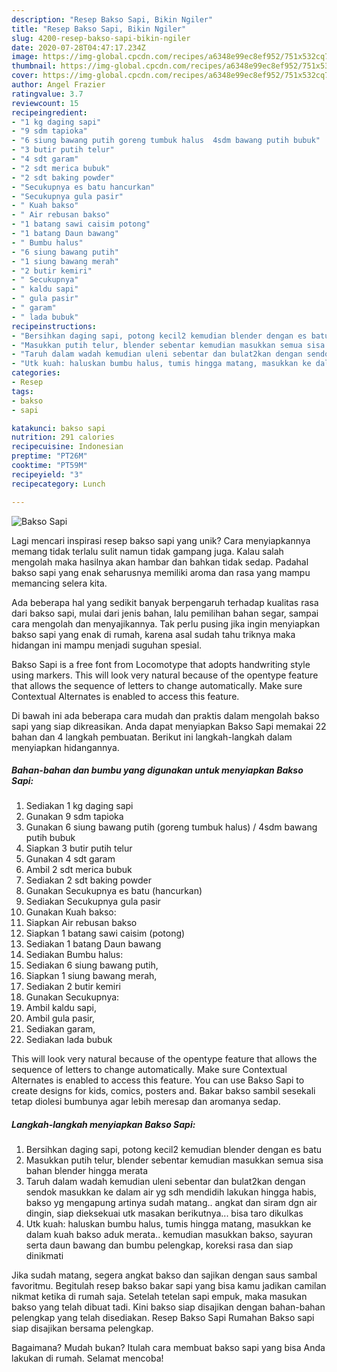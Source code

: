 ```yaml
---
description: "Resep Bakso Sapi, Bikin Ngiler"
title: "Resep Bakso Sapi, Bikin Ngiler"
slug: 4200-resep-bakso-sapi-bikin-ngiler
date: 2020-07-28T04:47:17.234Z
image: https://img-global.cpcdn.com/recipes/a6348e99ec8ef952/751x532cq70/bakso-sapi-foto-resep-utama.jpg
thumbnail: https://img-global.cpcdn.com/recipes/a6348e99ec8ef952/751x532cq70/bakso-sapi-foto-resep-utama.jpg
cover: https://img-global.cpcdn.com/recipes/a6348e99ec8ef952/751x532cq70/bakso-sapi-foto-resep-utama.jpg
author: Angel Frazier
ratingvalue: 3.7
reviewcount: 15
recipeingredient:
- "1 kg daging sapi"
- "9 sdm tapioka"
- "6 siung bawang putih goreng tumbuk halus  4sdm bawang putih bubuk"
- "3 butir putih telur"
- "4 sdt garam"
- "2 sdt merica bubuk"
- "2 sdt baking powder"
- "Secukupnya es batu hancurkan"
- "Secukupnya gula pasir"
- " Kuah bakso"
- " Air rebusan bakso"
- "1 batang sawi caisim potong"
- "1 batang Daun bawang"
- " Bumbu halus"
- "6 siung bawang putih"
- "1 siung bawang merah"
- "2 butir kemiri"
- " Secukupnya"
- " kaldu sapi"
- " gula pasir"
- " garam"
- " lada bubuk"
recipeinstructions:
- "Bersihkan daging sapi, potong kecil2 kemudian blender dengan es batu"
- "Masukkan putih telur, blender sebentar kemudian masukkan semua sisa bahan blender hingga merata"
- "Taruh dalam wadah kemudian uleni sebentar dan bulat2kan dengan sendok masukkan ke dalam air yg sdh mendidih lakukan hingga habis, bakso yg mengapung artinya sudah matang.. angkat dan siram dgn air dingin, siap dieksekuai utk masakan berikutnya... bisa taro dikulkas"
- "Utk kuah: haluskan bumbu halus, tumis hingga matang, masukkan ke dalam kuah bakso aduk merata.. kemudian masukkan bakso, sayuran serta daun bawang dan bumbu pelengkap, koreksi rasa dan siap dinikmati"
categories:
- Resep
tags:
- bakso
- sapi

katakunci: bakso sapi 
nutrition: 291 calories
recipecuisine: Indonesian
preptime: "PT26M"
cooktime: "PT59M"
recipeyield: "3"
recipecategory: Lunch

---
```



![Bakso Sapi](https://img-global.cpcdn.com/recipes/a6348e99ec8ef952/751x532cq70/bakso-sapi-foto-resep-utama.jpg)

Lagi mencari inspirasi resep bakso sapi yang unik? Cara menyiapkannya memang tidak terlalu sulit namun tidak gampang juga. Kalau salah mengolah maka hasilnya akan hambar dan bahkan tidak sedap. Padahal bakso sapi yang enak seharusnya memiliki aroma dan rasa yang mampu memancing selera kita.

Ada beberapa hal yang sedikit banyak berpengaruh terhadap kualitas rasa dari bakso sapi, mulai dari jenis bahan, lalu pemilihan bahan segar, sampai cara mengolah dan menyajikannya. Tak perlu pusing jika ingin menyiapkan bakso sapi yang enak di rumah, karena asal sudah tahu triknya maka hidangan ini mampu menjadi suguhan spesial.

Bakso Sapi is a free font from Locomotype that adopts handwriting style using markers. This will look very natural because of the opentype feature that allows the sequence of letters to change automatically. Make sure Contextual Alternates is enabled to access this feature.


Di bawah ini ada beberapa cara mudah dan praktis dalam mengolah bakso sapi yang siap dikreasikan. Anda dapat menyiapkan Bakso Sapi memakai 22 bahan dan 4 langkah pembuatan. Berikut ini langkah-langkah dalam menyiapkan hidangannya.

<!--inarticleads1-->

##### Bahan-bahan dan bumbu yang digunakan untuk menyiapkan Bakso Sapi:

1. Sediakan 1 kg daging sapi
1. Gunakan 9 sdm tapioka
1. Gunakan 6 siung bawang putih (goreng tumbuk halus) / 4sdm bawang putih bubuk
1. Siapkan 3 butir putih telur
1. Gunakan 4 sdt garam
1. Ambil 2 sdt merica bubuk
1. Sediakan 2 sdt baking powder
1. Gunakan Secukupnya es batu (hancurkan)
1. Sediakan Secukupnya gula pasir
1. Gunakan  Kuah bakso:
1. Siapkan  Air rebusan bakso
1. Siapkan 1 batang sawi caisim (potong)
1. Sediakan 1 batang Daun bawang
1. Sediakan  Bumbu halus:
1. Sediakan 6 siung bawang putih,
1. Siapkan 1 siung bawang merah,
1. Sediakan 2 butir kemiri
1. Gunakan  Secukupnya:
1. Ambil  kaldu sapi,
1. Ambil  gula pasir,
1. Sediakan  garam,
1. Sediakan  lada bubuk


This will look very natural because of the opentype feature that allows the sequence of letters to change automatically. Make sure Contextual Alternates is enabled to access this feature. You can use Bakso Sapi to create designs for kids, comics, posters and. Bakar bakso sambil sesekali tetap diolesi bumbunya agar lebih meresap dan aromanya sedap. 

<!--inarticleads2-->

##### Langkah-langkah menyiapkan Bakso Sapi:

1. Bersihkan daging sapi, potong kecil2 kemudian blender dengan es batu
1. Masukkan putih telur, blender sebentar kemudian masukkan semua sisa bahan blender hingga merata
1. Taruh dalam wadah kemudian uleni sebentar dan bulat2kan dengan sendok masukkan ke dalam air yg sdh mendidih lakukan hingga habis, bakso yg mengapung artinya sudah matang.. angkat dan siram dgn air dingin, siap dieksekuai utk masakan berikutnya... bisa taro dikulkas
1. Utk kuah: haluskan bumbu halus, tumis hingga matang, masukkan ke dalam kuah bakso aduk merata.. kemudian masukkan bakso, sayuran serta daun bawang dan bumbu pelengkap, koreksi rasa dan siap dinikmati


Jika sudah matang, segera angkat bakso dan sajikan dengan saus sambal favoritmu. Begitulah resep bakso bakar sapi yang bisa kamu jadikan camilan nikmat ketika di rumah saja. Setelah tetelan sapi empuk, maka masukan bakso yang telah dibuat tadi. Kini bakso siap disajikan dengan bahan-bahan pelengkap yang telah disediakan. Resep Bakso Sapi Rumahan Bakso sapi siap disajikan bersama pelengkap. 

Bagaimana? Mudah bukan? Itulah cara membuat bakso sapi yang bisa Anda lakukan di rumah. Selamat mencoba!
